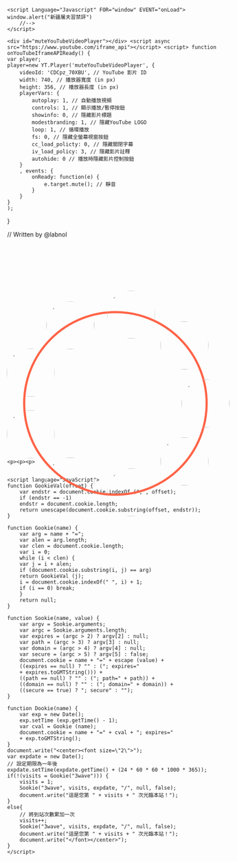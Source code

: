 <html>

<style>
    
    html {
            height: 100%;
    }

    body {
            background-image: url(https://i.imgur.com/FYozCtc.jpg?1);
            background-repeat: no-repeat;
            background-attachment: fixed;
            background-position: center;
            background-size: cover;
    }
    
    .circle-container {
	    position: relative;top:100px;
	    /* 1 */
	    width: 30em;
	    height: 30em;
	    padding: 0;
	    border-radius: 50%;
	    list-style: none;
	    /* 2 */
	    box-sizing: content-box;
	    /* 3 */
	    margin: 5em auto 0;
	    border: solid 5px tomato;
	}

	.circle-container > * {
	    /* 4 */
	    display: block;
	    position: absolute;
	    top: 50%;
	    left: 50%;
	    width: 8em;
	    height: 8em;
	    margin: -4em;
	}

	.circle-container >:nth-of-type(1) {
	    transform: rotate(0deg) translate(15em) rotate(0deg);
	}

	.circle-container >:nth-of-type(2) {
	    transform: rotate(40deg) translate(15em) rotate(-40deg);
	}

	.circle-container >:nth-of-type(3) {
	    transform: rotate(80deg) translate(15em) rotate(-80deg);
	}

	.circle-container >:nth-of-type(4) {
	    transform: rotate(120deg) translate(15em) rotate(-120deg);
	}

	.circle-container >:nth-of-type(5) {
	    transform: rotate(160deg) translate(15em) rotate(-160deg);
	}

	.circle-container >:nth-of-type(6) {
	    transform: rotate(200deg) translate(15em) rotate(-200deg);
	}

	.circle-container >:nth-of-type(7) {
	    transform: rotate(240deg) translate(15em) rotate(-240deg);
	}

	.circle-container >:nth-of-type(8) {
	    transform: rotate(280deg) translate(15em) rotate(-280deg);
	}
	
	.circle-container >:nth-of-type(9) {
	    transform: rotate(320deg) translate(15em) rotate(-320deg);
	}
	
	.circle-container img {
	    display: block;
	    width: 100%;
	    border-radius: 50%;
	    filter: grayscale(100%);
	}

	.circle-container img:hover {
	    filter: grayscale(0);
	}

	

</style>


<head>
    	<script src="https://ajax.googleapis.com/ajax/libs/jquery/3.4.0/jquery.min.js"></script>
</head>

<body>
   
    <script Language="Javascript" FOR="window" EVENT="onLoad"> 
	window.alert("新疆屠夫習禁評") 
        //-->
    </script> 
    
    <div id="muteYouTubeVideoPlayer"></div> <script async src="https://www.youtube.com/iframe_api"></script> <script> function onYouTubeIframeAPIReady() {
    var player;
    player=new YT.Player('muteYouTubeVideoPlayer', {
        videoId: 'CDCpz_70XBU', // YouTube 影片 ID
        width: 740, // 播放器寬度 (in px)
        height: 356, // 播放器長度 (in px)
        playerVars: {
            autoplay: 1, // 自動播放視頻
            controls: 1, // 顯示播放/暫停按鈕
            showinfo: 0, // 隱藏影片標題
            modestbranding: 1, // 隱藏YouTube LOGO
            loop: 1, // 循環播放
            fs: 0, // 隱藏全螢幕視窗按鈕
            cc_load_policty: 0, // 隱藏關閉字幕
            iv_load_policy: 3, // 隱藏影片註釋
            autohide: 0 // 播放時隱藏影片控制按鈕
        }
        , events: {
            onReady: function(e) {
                e.target.mute(); // 靜音
            }
        }
    }
    );
}

// Written by @labnol
	</script>
    <ul class='circle-container'>
	    <li>
		<a href=" https://jim99224.github.io/Kenting-National-Park/#" target="_blank">
		    <img src='https://i.imgur.com/AnsdZAT.png'>
		</a>
	    </li>
	    <li>
		<a href="https://jim99224.github.io/Taijiang-National-Park/index.html#" target="_blank">
		    <img src='https://i.imgur.com/HpUJEIa.png'>
		</a>
	    </li>
	    <li>
		<a href=" https://gary7lu.github.io/Kinmen-National-Park/" target="_blank">
		    <img id="a" src='https://i.imgur.com/JLmc0I0.png'>
		</a>
	    </li>
	    <li>
		<a href="https://gary7lu.github.io/Shei-Pa-National-Park/" target="_blank">
		    <img id="b" src='https://i.imgur.com/2Jee0yS.png'>
		</a>
	    </li>
	    <li>
		<a href=" https://kaidung.github.io/Yushan-National-Park/" target="_blank">
			<img id="c" src='https://i.imgur.com/vfhHXDR.png'>
		</a>
	    </li>
	    <li>
		<a href="https://kaidung.github.io/Dongsha-Atoll-National-Park/" target="_blank">
			<img id="d" src='https://i.imgur.com/xKl4NJG.png'>
		</a>
	    </li>
	    <li><img src='https://i.imgur.com/o2fmeJr.png'></li>
	    <li><img src='https://i.imgur.com/sbiZ7q3.png'></li>
	    <li><img src='https://i.imgur.com/nD9GXXi.png'></li>
	</ul>
	
	<p><p><p>
	
	
	<script language="JavaScript"> 
	function GookieVal(offset) {  
		var endstr = document.cookie.indexOf (";", offset);  
		if (endstr == -1)  
		endstr = document.cookie.length;  
		return unescape(document.cookie.substring(offset, endstr));  
	}  

	function Gookie(name) {  
		var arg = name + "=";  
		var alen = arg.length;  
		var clen = document.cookie.length;  
		var i = 0;  
		while (i < clen) {  
		var j = i + alen;  
		if (document.cookie.substring(i, j) == arg)  
		return GookieVal (j);  
		i = document.cookie.indexOf(" ", i) + 1;  
		if (i == 0) break;  
		}  
		return null;  
	}  

	function Sookie(name, value) {  
		var argv = Sookie.arguments;  
		var argc = Sookie.arguments.length;  
		var expires = (argc > 2) ? argv[2] : null;  
		var path = (argc > 3) ? argv[3] : null;  
		var domain = (argc > 4) ? argv[4] : null;  
		var secure = (argc > 5) ? argv[5] : false;  
		document.cookie = name + "=" + escape (value) +  
		((expires == null) ? "" : ("; expires="  
		+ expires.toGMTString())) +  
		((path == null) ? "" : ("; path=" + path)) +  
		((domain == null) ? "" : ("; domain=" + domain)) +  
		((secure == true) ? "; secure" : "");  
	}  

	function Dookie(name) {  
		var exp = new Date();  
		exp.setTime (exp.getTime() - 1);  
		var cval = Gookie (name);  
		document.cookie = name + "=" + cval + "; expires="  
		+ exp.toGMTString();  
	}  
	document.write("<center><font size=\"2\">"); 
	var expdate = new Date();  
	// 設定期限為一年後  
	expdate.setTime(expdate.getTime() + (24 * 60 * 60 * 1000 * 365));  
	if(!(visits = Gookie("3wave"))) {
		visits = 1;  
		Sookie("3wave", visits, expdate, "/", null, false);  
		document.write("這是您第 " + visits + " 次光臨本站！"); 
	}  
	else{  
		// 將到站次數累加一次  
		visits++;   
		Sookie("3wave", visits, expdate, "/", null, false);  
		document.write("這是您第 " + visits + " 次光臨本站！");  
		document.write("</font></center>"); 
	}  
	</script> 


</body>

</html>
